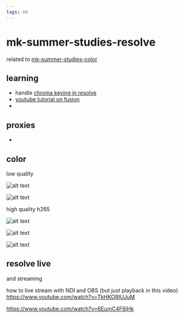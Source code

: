 ```yaml
---
tags: mk
---
```


# mk-summer-studies-resolve

related to [mk-summer-studies-color](/TQDNDM0hSs2JqiDVJtfE4A)

## learning

- handle [chroma keying in resolve](https://www.youtube.com/watch?v=o6fH2nMerWw)
- [youtube tutorial on fusion](https://www.youtube.com/watch?v=MDpR2xluwvI)
- 

## proxies

- 

## color

low quality

![alt text](https://files.slack.com/files-pri/T0HTW3H0V-F03G211P8JK/93-degree-look.jpg?pub_secret=c99f46d14a)

![alt text](https://files.slack.com/files-pri/T0HTW3H0V-F03GDM3RH7X/screen_shot_2022-05-22_at_5.07.25_pm.png?pub_secret=16668d0ea9)

high quality h265

![alt text](https://files.slack.com/files-pri/T0HTW3H0V-F03GGJKKZJ6/default_1.3.1.jpg?pub_secret=470fc2dc0e)

![alt text](https://files.slack.com/files-pri/T0HTW3H0V-F03GDMF99LM/screen_shot_2022-05-22_at_5.20.48_pm.png?pub_secret=636bb72d0f)

![alt text](https://files.slack.com/files-pri/T0HTW3H0V-F03GH2B1LJH/mk-test-001.jpg?pub_secret=f874b9e901)


## resolve live

and streaming

how to live stream with NDI and OBS (but just playback in this video)
https://www.youtube.com/watch?v=TkHKORIUJuM

https://www.youtube.com/watch?v=6EumC4F6jHk


